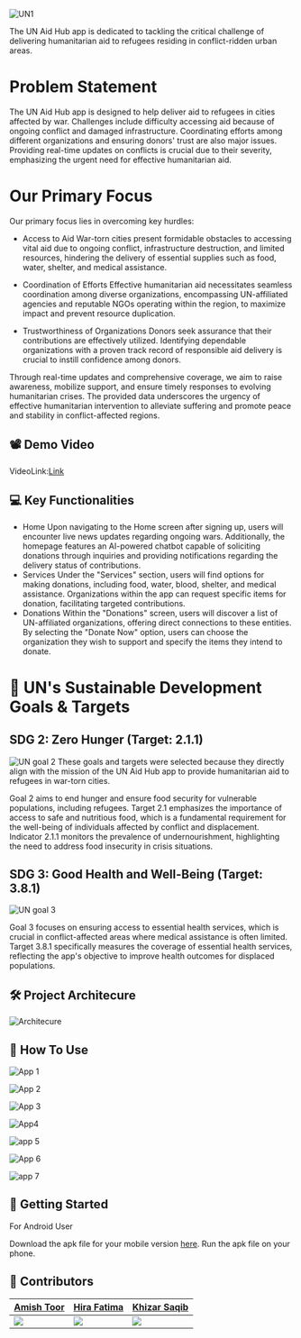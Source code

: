 
![UN1](https://github.com/hirafatimaa/Cyber-Management-System/assets/107710789/074976db-0fd9-4884-a62e-104f34cc3e16)

The UN Aid Hub app is dedicated to tackling the critical challenge of delivering humanitarian aid to refugees residing in conflict-ridden urban areas. 
# Problem Statement
The UN Aid Hub app is designed to help deliver aid to refugees in cities affected by war. Challenges include difficulty accessing aid because of ongoing conflict and damaged infrastructure. Coordinating efforts among different organizations and ensuring donors' trust are also major issues. Providing real-time updates on conflicts is crucial due to their severity, emphasizing the urgent need for effective humanitarian aid.

# Our Primary Focus
Our primary focus lies in overcoming key hurdles:

- Access to Aid 
War-torn cities present formidable obstacles to accessing vital aid due to ongoing conflict, infrastructure destruction, and limited resources, hindering the delivery of essential supplies such as food, water, shelter, and medical assistance.

- Coordination of Efforts 
Effective humanitarian aid necessitates seamless coordination among diverse organizations, encompassing UN-affiliated agencies and reputable NGOs operating within the region, to maximize impact and prevent resource duplication.

- Trustworthiness of Organizations 
Donors seek assurance that their contributions are effectively utilized. Identifying dependable organizations with a proven track record of responsible aid delivery is crucial to instill confidence among donors.

Through real-time updates and comprehensive coverage, we aim to raise awareness, mobilize support, and ensure timely responses to evolving humanitarian crises. The provided data underscores the urgency of effective humanitarian intervention to alleviate suffering and promote peace and stability in conflict-affected regions.







## 📽️ Demo Video

VideoLink:[Link](https://youtu.be/tGd9eeP964k)

## 💻 Key Functionalities

- Home
Upon navigating to the Home screen after signing up, users will encounter live news updates regarding ongoing wars. Additionally, the homepage features an AI-powered chatbot capable of soliciting donations through inquiries and providing notifications regarding the delivery status of contributions.
- Services
Under the "Services" section, users will find options for making donations, including food, water, blood, shelter, and medical assistance. Organizations within the app can request specific items for donation, facilitating targeted contributions.
- Donations
Within the "Donations" screen, users will discover a list of UN-affiliated organizations, offering direct connections to these entities. By selecting the "Donate Now" option, users can choose the organization they wish to support and specify the items they intend to donate.



# 🎯 UN's Sustainable Development Goals & Targets
## SDG 2: Zero Hunger (Target: 2.1.1)
![UN goal 2](https://github.com/hirafatimaa/Cyber-Management-System/assets/107710789/1ea4d3bb-893d-48dc-8ef5-6bd7977e14de)
These goals and targets were selected because they directly align with the mission of the UN Aid Hub app to provide humanitarian aid to refugees in war-torn cities. 

Goal 2 aims to end hunger and ensure food security for vulnerable populations, including refugees. Target 2.1 emphasizes the importance of access to safe and nutritious food, which is a fundamental requirement for the well-being of individuals affected by conflict and displacement. Indicator 2.1.1 monitors the prevalence of undernourishment, highlighting the need to address food insecurity in crisis situations.

## SDG 3: Good Health and Well-Being (Target: 3.8.1)
![UN goal 3](https://github.com/hirafatimaa/Cyber-Management-System/assets/107710789/4c27aaf0-2d24-4bb1-8c98-720f0b567641)

Goal 3 focuses on ensuring access to essential health services, which is crucial in conflict-affected areas where medical assistance is often limited. Target 3.8.1 specifically measures the coverage of essential health services, reflecting the app's objective to improve health outcomes for displaced populations.



## 🛠 Project Architecure

![Architecure](https://github.com/hirafatimaa/Cyber-Management-System/assets/107710789/85c57f40-b094-4791-ad89-d3b6b1afa03c)


## 📱 How To Use
![App 1](https://github.com/hirafatimaa/Cyber-Management-System/assets/107710789/b01a642d-f762-4b1c-b048-587153517bac)

![App 2](https://github.com/hirafatimaa/Cyber-Management-System/assets/107710789/f581157f-8872-4616-b027-60d30ae7f402)

![App 3](https://github.com/hirafatimaa/Cyber-Management-System/assets/107710789/79478a0a-5c52-4041-8a5e-a135ad58b4c0)

![App4](https://github.com/hirafatimaa/Cyber-Management-System/assets/107710789/2ea45c59-7336-4502-b55e-69544f2c6ff4)

![app 5](https://github.com/hirafatimaa/Cyber-Management-System/assets/107710789/4696c678-b451-41f3-a286-cd75157955f5)

![App 6](https://github.com/hirafatimaa/Cyber-Management-System/assets/107710789/ad0acc89-8bfc-4206-aeed-7b877c2eaff2)

![app 7](https://github.com/hirafatimaa/Cyber-Management-System/assets/107710789/464b1c7e-2c6f-421f-8513-ecb9baeb59ac)





## 📲 Getting Started

For Android User

Download the apk file for your mobile version [here](https://drive.google.com/uc?export=download&id=1x0iirlvwoRviPgQawpLZB8h6vfyw7rSi).
Run the apk file on your phone.



## 👥  Contributors

|[Amish Toor](https://github.com/Amish360)|[Hira Fatima](https://github.com/hirafatimaa)|[Khizar Saqib](https://github.com/Khizarkk7)|
|---|---|---|
|<img src="https://avatars.githubusercontent.com/u/95700722?v=4">|<img src="https://avatars.githubusercontent.com/u/107710789?v=4">|<img src="https://avatars.githubusercontent.com/u/124410812?v=4">|


